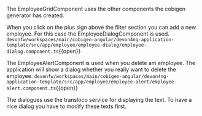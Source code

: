 The EmployeeGridComponent uses the other components the cobigen generator has created.

When you click on the plus sign above the filter section you can add a new employee. For this case the EmployeeDialogComponent is used.
`devonfw/workspaces/main/cobigen-angular/devon4ng-application-template/src/app/employee/employee-dialog/employee-dialog.component.ts`{{open}}

The EmployeeAlertComponent is used when you delete am employee. The application will show a dialog whether you really want to delete the employee.
`devonfw/workspaces/main/cobigen-angular/devon4ng-application-template/src/app/employee/employee-alert/employee-alert.component.ts`{{open}}

The dialogues use the transloco service for displaying the text. To have a nice dialog you have to modify these texts first.
